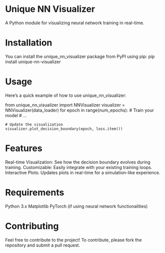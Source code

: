 # Unique NN Visualizer

A Python module for visualizing neural network training in real-time.

# Installation
You can install the unique_nn_visualizer package from PyPI using pip:
pip install unique-nn-visualizer

# Usage
Here’s a quick example of how to use unique_nn_visualizer:

from unique_nn_visualizer import NNVisualizer
visualizer = NNVisualizer(data_loader)
for epoch in range(num_epochs):
    # Train your model
    # ...
    
    # Update the visualization
    visualizer.plot_decision_boundary(epoch, loss.item())

# Features
Real-time Visualization: See how the decision boundary evolves during training.
Customizable: Easily integrate with your existing training loops.
Interactive Plots: Updates plots in real-time for a simulation-like experience.

# Requirements
Python 3.x
Matplotlib
PyTorch (if using neural network functionalities)

# Contributing
Feel free to contribute to the project! To contribute, please fork the repository and submit a pull request.